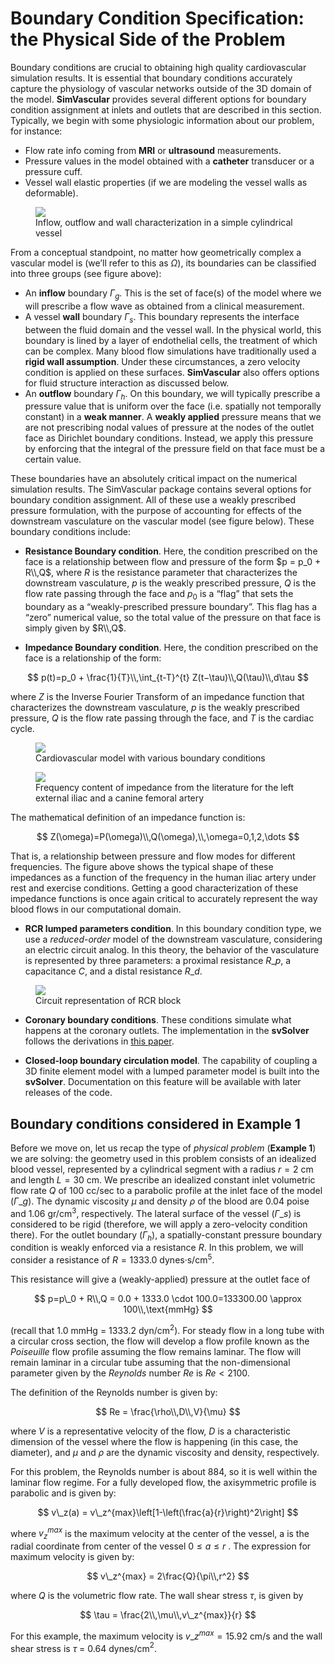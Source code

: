 # Boundary Condition Specification: the Physical Side of the Problem

Boundary conditions are crucial to obtaining high quality cardiovascular simulation results. It is essential that boundary conditions accurately capture the physiology of vascular networks outside of the 3D domain of the model. **SimVascular** provides several different options for boundary condition assignment at inlets and outlets that are described in this section. Typically, we begin with some physiologic information about our problem, for instance:

- Flow rate info coming from **MRI** or **ultrasound** measurements.
- Pressure values in the model obtained with a **catheter** transducer or a pressure cuff.
- Vessel wall elastic properties (if we are modeling the vessel walls as deformable).

<figure>
  <img class="svImg svImgMd" src="flowsolver/imgs/Fig_15.png">
  <figcaption class="svCaption" >Inflow, outflow and wall characterization in a simple cylindrical vessel</figcaption>
</figure>

From a conceptual standpoint, no matter how geometrically complex a vascular model is (we’ll refer to this as $\Omega$), its boundaries can be classified into three groups (see figure above):

- An **inflow** boundary $\Gamma_g$. This is the set of face(s) of the model where we will prescribe a flow wave as obtained from a clinical measurement.
- A vessel **wall** boundary $\Gamma_s$. This boundary represents the interface between the fluid domain and the vessel wall. In the physical world, this boundary is lined by a layer of endothelial cells, the treatment of which can be complex. Many blood flow simulations have traditionally used a **rigid wall assumption**. Under these circumstances, a zero velocity condition is applied on these surfaces. **SimVascular** also offers options for fluid structure interaction as discussed below.
- An **outflow** boundary $\Gamma_h$. On this boundary, we will typically prescribe a pressure value that is uniform over the face (i.e. spatially not temporally constant) in a **weak manner**. A **weakly applied** pressure means that we are not prescribing nodal values of pressure at the nodes of the outlet face as Dirichlet boundary conditions. Instead, we apply this pressure by enforcing that the integral of the pressure field on that face must be a certain value.

These boundaries have an absolutely critical impact on the numerical simulation results. The SimVascular package contains several options for boundary condition assignment. All of these use a weakly prescribed pressure formulation, with the purpose of accounting for effects of the downstream vasculature on the vascular model (see figure below). These boundary conditions include:

- **Resistance Boundary condition**. Here, the condition prescribed on the face is a relationship between flow and pressure of the form
  $p = p_0 + R\\,Q$, where $R$ is the resistance parameter that characterizes the downstream vasculature, $p$ is the weakly prescribed pressure, $Q$ is the flow rate passing through the face and $p_0$ is a “flag” that sets the boundary as a “weakly-prescribed pressure boundary”. This flag has a “zero” numerical value, so the total value of the pressure on that face is simply given by $R\\,Q$.

- **Impedance Boundary condition**. Here, the condition prescribed on the face is a relationship of the form:

$$
p(t)=p_0 + \frac{1}{T}\\,\int_{t-T}^{t} Z(t−\tau)\\,Q(\tau)\\,d\tau
$$

where $Z$ is the Inverse Fourier Transform of an impedance function that characterizes the downstream vasculature, $p$ is the weakly prescribed pressure, $Q$ is the flow rate passing through the face, and $T$ is the cardiac cycle.

<figure>
  <img class="svImg svImgLg" src="flowsolver/imgs/Fig_16.png">
  <figcaption class="svCaption" >Cardiovascular model with various boundary conditions</figcaption>
</figure>

<figure>
  <img class="svImg svImgLg" src="flowsolver/imgs/Fig_17.png">
  <figcaption class="svCaption" >Frequency content of impedance from the literature for the left external iliac and a canine femoral artery</figcaption>
</figure>

The mathematical definition of an impedance function is:

$$
Z(\omega)=P(\omega)\\,Q(\omega),\\,\omega=0,1,2,\dots
$$

That is, a relationship between pressure and flow modes for different frequencies. The figure above shows the typical shape of these impedances as a function of the frequency in the human iliac artery under rest and exercise conditions. Getting a good characterization of these impedance functions is once again critical to accurately represent the way blood flows in our computational domain.

- **RCR lumped parameters condition**. In this boundary condition type, we use a _reduced-order_ model of the downstream vasculature, considering an electric circuit analog. In this theory, the behavior of the vasculature is represented by three parameters: a proximal resistance $R\_p$, a capacitance $C$, and a distal resistance $R\_d$.

<figure>
  <img class="svImg svImgMd" src="flowsolver/imgs/Fig_18.png">
  <figcaption class="svCaption" >Circuit representation of RCR block</figcaption>
</figure>

- **Coronary boundary conditions**. These conditions simulate what happens at the coronary outlets. The implementation in the **svSolver** follows the derivations in [this paper](docsRefs.html#refSec2).

- **Closed-loop boundary circulation model**. The capability of coupling a 3D finite element model with a lumped parameter model is built into the **svSolver**. Documentation on this feature will be available with later releases of the code.

## Boundary conditions considered in Example 1

Before we move on, let us recap the type of _physical problem_ (**Example 1**) we are solving: the geometry used in this problem consists of an idealized blood vessel, represented by a cylindrical segment with a radius $r=2$ cm and length $L=30$ cm. We prescribe an idealized constant inlet volumetric flow rate $Q$ of $100$ cc/sec to a parabolic profile at the inlet face of the model ($\Gamma\_g$). The dynamic viscosity $\mu$ and density $\rho$ of the blood are 0.04 poise and 1.06 gr/cm$^3$, respectively. The lateral surface of the vessel ($\Gamma\_{s}$) is considered to be rigid (therefore, we will apply a zero-velocity condition there). For the outlet boundary ($\Gamma_h$), a spatially-constant pressure boundary condition is weakly enforced via a resistance $R$.
In this problem, we will consider a resistance of $R = 1333.0$ dynes·s/cm$^5$.

This resistance will give a (weakly-applied) pressure at the outlet face of

$$
p=p\_0 + R\\,Q = 0.0 + 1333.0 \cdot 100.0=133300.00 \approx 100\\,\text{mmHg}
$$

(recall that $1.0$ mmHg = $1333.2$ dyn/cm$^2$). For steady flow in a long tube with a circular cross section, the flow will develop a flow profile known as the _Poiseuille_ flow profile assuming the flow remains laminar. The flow will remain laminar in a circular tube assuming that the non-dimensional parameter given by the _Reynolds_ number $Re$ is $Re < 2100$.

The definition of the Reynolds number is given by:

$$
Re = \frac{\rho\\,D\\,V}{\mu}
$$

where $V$ is a representative velocity of the flow, $D$ is a characteristic dimension of the vessel where the flow is happening (in this case, the diameter), and $\mu$ and $\rho$ are the dynamic viscosity and density, respectively.

For this problem, the Reynolds number is about $884$, so it is well within the laminar flow regime. For a fully developed flow, the axisymmetric profile is parabolic and is given by:

$$
v\_z(a) = v\_z^{max}\left[1-\left(\frac{a}{r}\right)^2\right]
$$

where $v_z^{max}$ is the maximum velocity at the center of the vessel, a is the radial coordinate from center of the vessel $0\le a \le r$ . The expression for maximum velocity is given by:

$$
v\_z^{max} = 2\frac{Q}{\pi\\,r^2}
$$

where $Q$ is the volumetric flow rate. The wall shear stress $\tau$, is given by

$$
\tau = \frac{2\\,\mu\\,v\_z^{max}}{r}
$$

For this example, the maximum velocity is $v\_z^{max} = 15.92$ cm/s and the wall shear stress is $\tau$ = $0.64$ dynes/cm$^2$.
